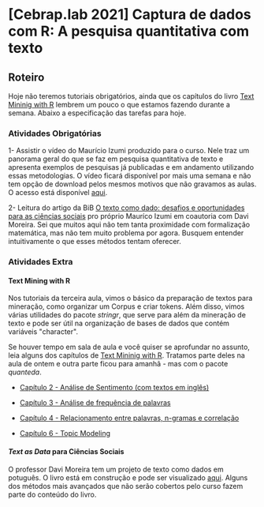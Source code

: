 # [Cebrap.lab 2021] Captura de dados com R: A pesquisa quantitativa com texto

## Roteiro

Hoje não teremos tutoriais obrigatórios, ainda que os capítulos do livro [Text Mininig with R](http://tidytextmining.com/) lembrem um pouco o que estamos fazendo durante a semana. Abaixo a especificação das tarefas para hoje.

### Atividades Obrigatórias

1- Assistir o vídeo do Maurício Izumi produzido para o curso. Nele traz um panorama geral do que se faz em pesquisa quantitativa de texto e apresenta exemplos de pesquisas já publicadas e em andamento utilizando essas metodologias. O vídeo ficará disponível por mais uma semana e não tem opção de download pelos mesmos motivos que não gravamos as aulas. O acesso está disponível [aqui](https://drive.google.com/file/d/1l3pVuOHM4nC8yTOo-pfAh1YFJcYBMuUe/view?usp=sharing).

2- Leitura do artigo da BiB [O texto como dado: desafios e oportunidades para as ciências sociais](https://www.anpocs.com/index.php/bib-pt/bib-86/11215-o-texto-como-dado-desafios-e-oportunidades-para-as-ciencias-sociais/file) pro próprio Mauríco Izumi em coautoria com Davi Moreira. Sei que muitos aqui não tem tanta proximidade com formalização matemática, mas não tem muito problema por agora. Busquem entender intuitivamente o que esses métodos tentam oferecer.

### Atividades Extra

#### Text Mining with R

Nos tutoriais da terceira aula, vimos o básico da preparação de textos para mineração, como organizar um Corpus e criar tokens. Além disso, vimos várias utilidades do pacote _stringr_, que serve para além da mineração de texto e pode ser útil na organização de bases de dados que contém variáveis "character".

Se houver tempo em sala de aula e você quiser se aprofundar no assunto, leia alguns dos capítulos de [Text Mininig with R](http://tidytextmining.com/). Tratamos parte deles na aula de ontem e outra parte ficou para amanhã - mas com o pacote *quanteda*.

- [Capítulo 2 - Análise de Sentimento (com textos em inglês)](http://tidytextmining.com/sentiment.html)

- [Capítulo 3 - Análise de frequência de palavras](http://tidytextmining.com/tfidf.html)

- [Capítulo 4 - Relacionamento entre palavras, n-gramas e correlação](http://tidytextmining.com/ngrams.html)

- [Capítulo 6 - Topic Modeling](http://tidytextmining.com/topicmodeling.html)

#### *Text as Data* para Ciências Sociais

O professor Davi Moreira tem um projeto de texto como dados em potuguês. O livro está em construção e pode ser visualizado [aqui](https://bookdown.org/davi_moreira/txt4cs/). Alguns dos métodos mais avançados que não serão cobertos pelo curso fazem parte do conteúdo do livro.